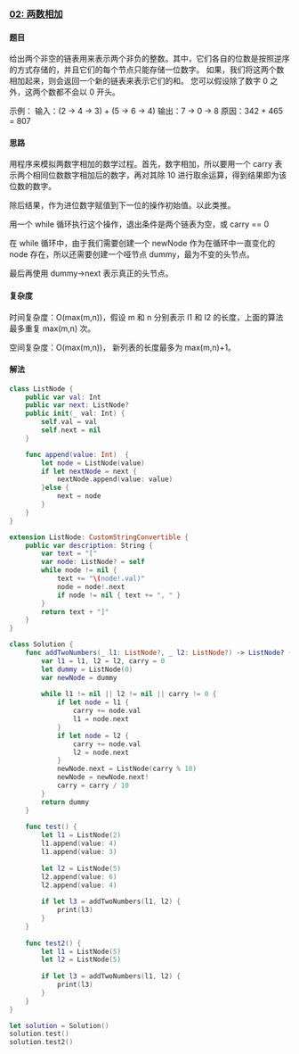 ### [02: 两数相加](https://leetcode-cn.com/problems/add-two-numbers/ )

#### 题目

给出两个非空的链表用来表示两个非负的整数。其中，它们各自的位数是按照逆序的方式存储的，并且它们的每个节点只能存储一位数字。
如果，我们将这两个数相加起来，则会返回一个新的链表来表示它们的和。
您可以假设除了数字 0 之外，这两个数都不会以 0 开头。

示例：
输入：(2 -> 4 -> 3) + (5 -> 6 -> 4)
输出：7 -> 0 -> 8
原因：342 + 465 = 807

#### 思路

用程序来模拟两数字相加的数学过程。首先，数字相加，所以要用一个 carry 表示两个相同位数数字相加后的数字，再对其除 10 进行取余运算，得到结果即为该位数的数字。

除后结果，作为进位数字赋值到下一位的操作初始值。以此类推。

用一个 while 循环执行这个操作，退出条件是两个链表为空，或 carry == 0

在 while 循环中，由于我们需要创建一个 newNode 作为在循环中一直变化的 node 存在，所以还需要创建一个哑节点 dummy，最为不变的头节点。

最后再使用 dummy->next 表示真正的头节点。

#### 复杂度

时间复杂度：O(max(m,n))，假设 m 和 n 分别表示 l1 和 l2 的长度，上面的算法最多重复 max(m,n) 次。

空间复杂度：O(max(m,n))， 新列表的长度最多为 max(m,n)+1。

#### 解法

```swift
class ListNode {    
    public var val: Int
    public var next: ListNode?    
    public init(_ val: Int) {
        self.val = val
        self.next = nil
    }

    func append(value: Int)  {
        let node = ListNode(value)
        if let nextNode = next {
            nextNode.append(value: value)
        }else {
            next = node
        }
    }
}

extension ListNode: CustomStringConvertible {    
    public var description: String {
        var text = "["
        var node: ListNode? = self
        while node != nil {
            text += "\(node!.val)"
            node = node!.next
            if node != nil { text += ", " }
        }
        return text + "]"
    }
}

class Solution {    
    func addTwoNumbers(_ l1: ListNode?, _ l2: ListNode?) -> ListNode? {        
        var l1 = l1, l2 = l2, carry = 0
        let dummy = ListNode(0)
        var newNode = dummy
        
        while l1 != nil || l2 != nil || carry != 0 {
            if let node = l1 {
                carry += node.val
                l1 = node.next
            }
            if let node = l2 {
                carry += node.val
                l2 = node.next
            }
            newNode.next = ListNode(carry % 10)
            newNode = newNode.next!
            carry = carry / 10
        }
        return dummy
    }
    
    func test() {
        let l1 = ListNode(2)
        l1.append(value: 4)
        l1.append(value: 3)
        
        let l2 = ListNode(5)
        l2.append(value: 6)
        l2.append(value: 4)
        
        if let l3 = addTwoNumbers(l1, l2) {
            print(l3)
        }
    }
    
    func test2() {
        let l1 = ListNode(5)
        let l2 = ListNode(5)
        
        if let l3 = addTwoNumbers(l1, l2) {
            print(l3)
        }
    }
}

let solution = Solution()
solution.test()
solution.test2()
```
